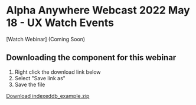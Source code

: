 # Alpha Anywhere Webcast 2022 May 18 - UX Watch Events

[Watch Webinar] (Coming Soon)


## Downloading the component for this webinar

1. Right click the download link below
2. Select "Save link as"
3. Save the file

[Download indexeddb_example.zip](https://github.com/alphaanywhere/Alpha-Anywhere-Webinars/raw/master/2022%2005%2018/watch_event_ux.zip)
